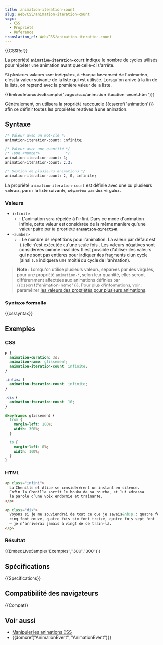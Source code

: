 ```yaml
---
title: animation-iteration-count
slug: Web/CSS/animation-iteration-count
tags:
  - CSS
  - Propriété
  - Reference
translation_of: Web/CSS/animation-iteration-count
---
```


{{CSSRef}}

La propriété **`animation-iteration-count`** indique le nombre de cycles utilisés pour répéter une animation avant que celle-ci s'arrête.

Si plusieurs valeurs sont indiquées, à chaque lancement de l'animation, c'est la valeur suivante de la liste qui est utilisée. Lorsqu'on arrive à la fin de la liste, on reprend avec la première valeur de la liste.

{{EmbedInteractiveExample("pages/css/animation-iteration-count.html")}}

Généralement, on utilisera la propriété raccourcie {{cssxref("animation")}} afin de définir toutes les propriétés relatives à une animation.

## Syntaxe

```css
/* Valeur avec un mot-clé */
animation-iteration-count: infinite;

/* Valeur avec une quantité */
/* Type <number>            */
animation-iteration-count: 3;
animation-iteration-count: 2.3;

/* Gestion de plusieurs animations */
animation-iteration-count: 2, 0, infinite;
```

La propriété `animation-iteration-count` est définie avec une ou plusieurs valeurs, parmi la liste suivante, séparées par des virgules.

### Valeurs

- `infinite`
  - : L'animation sera répétée à l'infini. Dans ce mode d'animation infinie, cette valeur est considérée de la même manière qu'une valeur paire par la propriété **`animation-direction`**.
- `<number>`
  - : Le nombre de répétitions pour l'animation. La valeur par défaut est `1` (elle n'est exécutée qu'une seule fois). Les valeurs négatives sont considérées comme invalides. Il est possible d'utiliser des valeurs qui ne sont pas entières pour indiquer des fragments d'un cycle (ainsi `0.5` indiquera une moitié du cycle de l'animation).

> **Note :** Lorsqu'on utilise plusieurs valeurs, séparées par des virgules, pour une propriété `animation-*`, selon leur quantité, elles seront différemment affectées aux animations définies par {{cssxref("animation-name")}}. Pour plus d'informations, voir : paramétrer [les valeurs des propriétés pour plusieurs animations](/fr/docs/Web/CSS/Animations_CSS/Utiliser_les_animations_CSS).

### Syntaxe formelle

{{csssyntax}}

## Exemples

### CSS

```css
p {
  animation-duration: 3s;
  animation-name: glissement;
  animation-iteration-count: infinite;
}

.infini {
  animation-iteration-count: infinite;
}

.dix {
  animation-iteration-count: 10;
}

@keyframes glissement {
  from {
    margin-left: 100%;
    width: 300%;
  }

  to {
    margin-left: 0%;
    width: 100%;
  }
}
```

### HTML

```html
<p class="infini">
  La Chenille et Alice se considérèrent un instant en silence.
  Enfin la Chenille sortit le houka de sa bouche, et lui adressa
  la parole d’une voix endormie et traînante.
</p>

<p class="dix">
  Voyons si je me souviendrai de tout ce que je savais&nbsp;: quatre fois
  cinq font douze, quatre fois six font treize, quatre fois sept font
  — je n’arriverai jamais à vingt de ce train-là.
</p>
```

### Résultat

{{EmbedLiveSample("Exemples","300","300")}}

## Spécifications

{{Specifications}}

## Compatibilité des navigateurs

{{Compat}}

## Voir aussi

- [Manipuler les animations CSS](/fr/docs/Web/CSS/CSS_Animations/Utiliser_les_animations_CSS)
- {{domxref("AnimationEvent", "AnimationEvent")}}
